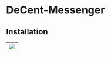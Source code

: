 # DeCent-Messenger

## Installation

<table>
  <tr>
    <td>
      <img src="./readme/decent-messenger-installation-1.png">
    </td>
  </tr>
</table>
